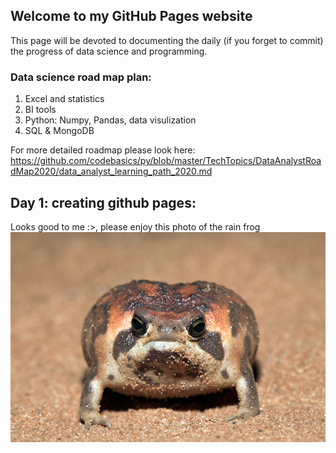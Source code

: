 ## Welcome to my GitHub Pages website

This page will be devoted to documenting the daily (if you forget to commit) the progress of data science and programming.

### Data science road map plan:

1. Excel and statistics 
2. BI tools
3. Python: Numpy, Pandas, data visulization
4. SQL & MongoDB

For more detailed roadmap please look here: https://github.com/codebasics/py/blob/master/TechTopics/DataAnalystRoadMap2020/data_analyst_learning_path_2020.md

## Day 1: creating github pages:

Looks good to me :>, please enjoy this photo of the rain frog 
![Grumpy rain frog](rainfrog.jpg)
